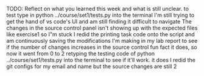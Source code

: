 TODO: Reflect on what you learned this week and what is still unclear.
to test type in
python ../course/set1/tests.py
into the terminal
I'm still trying to get the hand of vs code's UI and am still finding it difficult to navigate
The changes in the source control panel isn't showing up with the expected files like exercise1 so I"m stuck
I redid the printing task code onto the script and am continuously saving the modifications I'm making in my lab report to see if the number of changes increases in the source control
fun fact it does, so now it went from 0 to 2
retyping the testing code of python ../course/set1/tests.py into the terminal to see if it'll work. it does
I redid the git configs for my email and name but the source changes are still 2
